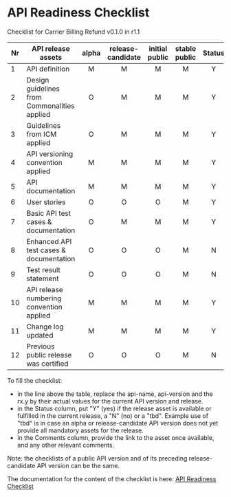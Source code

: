 # API Readiness Checklist

Checklist for Carrier Billing Refund v0.1.0 in r1.1

| Nr | API release assets  | alpha | release-candidate |  initial<br>public | stable<br> public | Status | Comments |
|----|----------------------------------------------|:-----:|:-----------------:|:-------:|:------:|:----:|:----:|
|  1 | API definition                               |   M   |         M         |    M    |    M   |  Y   | [link](/code/API_definitions/carrier_billing_refund.yaml) |
|  2 | Design guidelines from Commonalities applied |   O   |         M         |    M    |    M   |  Y   |      |
|  3 | Guidelines from ICM applied                  |   O   |         M         |    M    |    M   |  Y   |      |
|  4 | API versioning convention applied            |   M   |         M         |    M    |    M   |  Y   |      |
|  5 | API documentation                            |   M   |         M         |    M    |    M   |  Y   | link |
|  6 | User stories                                 |   O   |         O         |    O    |    M   |  Y   | link |
|  7 | Basic API test cases & documentation         |   O   |         M         |    M    |    M   |  Y   | link |
|  8 | Enhanced API test cases & documentation      |   O   |         O         |    O    |    M   |  N   | link |
|  9 | Test result statement                        |   O   |         O         |    O    |    M   |  N   | link |
| 10 | API release numbering convention applied     |   M   |         M         |    M    |    M   |  Y   |      |
| 11 | Change log updated                           |   M   |         M         |    M    |    M   |  Y   | link |
| 12 | Previous public release was certified        |   O   |         O         |    O    |    M   |  N   |      |

To fill the checklist:
- in the line above the table, replace the api-name, api-version and the rx.y by their actual values for the current API version and release.
- in the Status column, put "Y" (yes) if the release asset is available or fulfilled in the current release, a "N" (no) or a "tbd". Example use of "tbd" is in case an alpha or release-candidate API version does not yet provide all mandatory assets for the release.
- in the Comments column, provide the link to the asset once available, and any other relevant comments.

Note: the checklists of a public API version and of its preceding release-candidate API version can be the same.

The documentation for the content of the checklist is here: [API Readiness Checklist](https://wiki.camaraproject.org/x/HQBFAQ)
